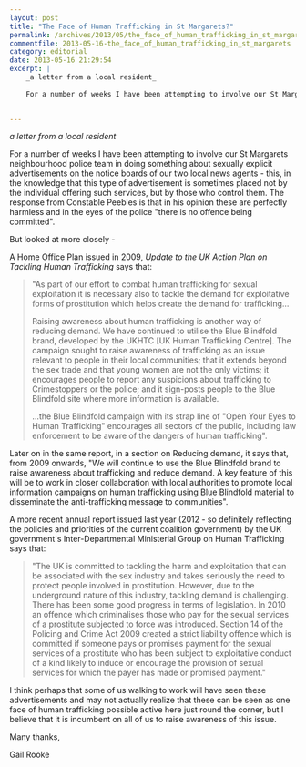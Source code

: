 ```yaml
---
layout: post
title: "The Face of Human Trafficking in St Margarets?"
permalink: /archives/2013/05/the_face_of_human_trafficking_in_st_margarets.html
commentfile: 2013-05-16-the_face_of_human_trafficking_in_st_margarets
category: editorial
date: 2013-05-16 21:29:54
excerpt: |
    _a letter from a local resident_
    
    For a number of weeks I have been attempting to involve our St Margarets neighbourhood police team in doing something about sexually explicit advertisements on the notice boards of our two local news agents - this, in the knowledge that this type of advertisement is sometimes placed not by the individual offering such services, but by those who control them.  The response from Constable Peebles is that in his opinion these are perfectly harmless and in the eyes of the police "there is no offence being committed".
    

---
```


*a letter from a local resident*

For a number of weeks I have been attempting to involve our St Margarets neighbourhood police team in doing something about sexually explicit advertisements on the notice boards of our two local news agents - this, in the knowledge that this type of advertisement is sometimes placed not by the individual offering such services, but by those who control them. The response from Constable Peebles is that in his opinion these are perfectly harmless and in the eyes of the police "there is no offence being committed".

But looked at more closely -

A Home Office Plan issued in 2009, *Update to the UK Action Plan on Tackling Human Trafficking* says that:

> "As part of our effort to combat human trafficking for sexual exploitation it is necessary also to tackle the demand for exploitative forms of prostitution which helps create the demand for trafficking...
> 
>  Raising awareness about human trafficking is another way of reducing demand. We have continued to utilise the Blue Blindfold brand, developed by the UKHTC \[UK Human Trafficking Centre\]. The campaign sought to raise awareness of trafficking as an issue relevant to people in their local communities; that it extends beyond the sex trade and that young women are not the only victims; it encourages people to report any suspicions about trafficking to Crimestoppers or the police; and it sign-posts people to the Blue Blindfold site where more information is available.
> 
>  ...the Blue Blindfold campaign with its strap line of "Open Your Eyes to Human Trafficking" encourages all sectors of the public, including law enforcement to be aware of the dangers of human trafficking".
> 
 Later on in the same report, in a section on Reducing demand, it says that, from 2009 onwards, "We will continue to use the Blue Blindfold brand to raise awareness about trafficking and reduce demand. A key feature of this will be to work in closer collaboration with local authorities to promote local information campaigns on human trafficking using Blue Blindfold material to disseminate the anti-trafficking message to communities".

A more recent annual report issued last year (2012 - so definitely reflecting the policies and priorities of the current coalition government) by the UK government's Inter-Departmental Ministerial Group on Human Trafficking says that:

> "The UK is committed to tackling the harm and exploitation that can be associated with the sex industry and takes seriously the need to protect people involved in prostitution. However, due to the underground nature of this industry, tackling demand is challenging. There has been some good progress in terms of legislation. In 2010 an offence which criminalises those who pay for the sexual services of a prostitute subjected to force was introduced. Section 14 of the Policing and Crime Act 2009 created a strict liability offence which is committed if someone pays or promises payment for the sexual services of a prostitute who has been subject to exploitative conduct of a kind likely to induce or encourage the provision of sexual services for which the payer has made or promised payment."

I think perhaps that some of us walking to work will have seen these advertisements and may not actually realize that these can be seen as one face of human trafficking possible active here just round the corner, but I believe that it is incumbent on all of us to raise awareness of this issue.

Many thanks,

Gail Rooke
